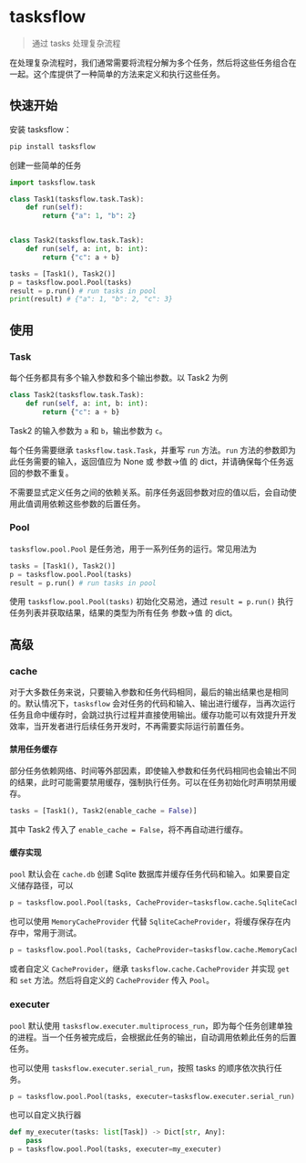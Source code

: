 # tasksflow

> 通过 tasks 处理复杂流程

在处理复杂流程时，我们通常需要将流程分解为多个任务，然后将这些任务组合在一起。这个库提供了一种简单的方法来定义和执行这些任务。

## 快速开始

安装 tasksflow：

```bash
pip install tasksflow
```

创建一些简单的任务

```python
import tasksflow.task

class Task1(tasksflow.task.Task):
    def run(self):
        return {"a": 1, "b": 2}


class Task2(tasksflow.task.Task):
    def run(self, a: int, b: int):
        return {"c": a + b}

tasks = [Task1(), Task2()]
p = tasksflow.pool.Pool(tasks)
result = p.run() # run tasks in pool
print(result) # {"a": 1, "b": 2, "c": 3}
```
## 使用

### Task

每个任务都具有多个输入参数和多个输出参数。以 Task2 为例

```python
class Task2(tasksflow.task.Task):
    def run(self, a: int, b: int):
        return {"c": a + b}
```

Task2 的输入参数为 `a` 和 `b`，输出参数为 `c`。

每个任务需要继承 `tasksflow.task.Task`，并重写 `run` 方法。`run` 方法的参数即为此任务需要的输入，返回值应为 None 或 参数->值 的 dict，并请确保每个任务返回的参数不重复。

不需要显式定义任务之间的依赖关系。前序任务返回参数对应的值以后，会自动使用此值调用依赖这些参数的后置任务。

### Pool

`tasksflow.pool.Pool` 是任务池，用于一系列任务的运行。常见用法为

```python
tasks = [Task1(), Task2()]
p = tasksflow.pool.Pool(tasks)
result = p.run() # run tasks in pool
```

使用 `tasksflow.pool.Pool(tasks)` 初始化交易池，通过 `result = p.run()` 执行任务列表并获取结果，结果的类型为所有任务 参数->值 的 dict。

## 高级

### cache

对于大多数任务来说，只要输入参数和任务代码相同，最后的输出结果也是相同的。默认情况下，`tasksflow` 会对任务的代码和输入、输出进行缓存，当再次运行任务且命中缓存时，会跳过执行过程并直接使用输出。缓存功能可以有效提升开发效率，当开发者进行后续任务开发时，不再需要实际运行前置任务。

#### 禁用任务缓存

部分任务依赖网络、时间等外部因素，即使输入参数和任务代码相同也会输出不同的结果，此时可能需要禁用缓存，强制执行任务。可以在任务初始化时声明禁用缓存。

```python
tasks = [Task1(), Task2(enable_cache = False)]
```

其中 Task2 传入了 `enable_cache = False`，将不再自动进行缓存。

#### 缓存实现

`pool` 默认会在 `cache.db` 创建 Sqlite 数据库并缓存任务代码和输入。如果要自定义储存路径，可以

```python
p = tasksflow.pool.Pool(tasks, CacheProvider=tasksflow.cache.SqliteCacheProvider("mycache.db"))
```

也可以使用 `MemoryCacheProvider` 代替 `SqliteCacheProvider`，将缓存保存在内存中，常用于测试。

```python
p = tasksflow.pool.Pool(tasks, CacheProvider=tasksflow.cache.MemoryCacheProvider())
```

或者自定义 `CacheProvider`，继承 `tasksflow.cache.CacheProvider` 并实现 `get` 和 `set` 方法。然后将自定义的 `CacheProvider` 传入 `Pool`。

### executer

`pool` 默认使用 `tasksflow.executer.multiprocess_run`，即为每个任务创建单独的进程。当一个任务被完成后，会根据此任务的输出，自动调用依赖此任务的后置任务。

也可以使用 `tasksflow.executer.serial_run`，按照 tasks 的顺序依次执行任务。

```python
p = tasksflow.pool.Pool(tasks, executer=tasksflow.executer.serial_run)
```

也可以自定义执行器

```python
def my_executer(tasks: list[Task]) -> Dict[str, Any]:
    pass
p = tasksflow.pool.Pool(tasks, executer=my_executer)
```
